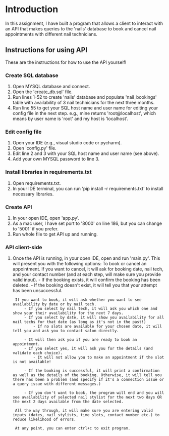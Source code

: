 # Introduction
In this assignment, I have built a program that allows a client to interact with an API that makes queries to the 'nails' database to book and cancel nail appointments with different nail technicians.

## Instructions for using API
These are the instructions for how to use the API yourself!

### Create SQL database

1. Open MYSQL database and connect.
2. Open the 'create_db.sql' file.
3. Run lines 1-52 to create 'nails' database and populate 'nail_bookings' table with availability of 3 nail technicians for the next three months.
4. Run line 55 to get your SQL host name and user name for editing your config file in the next step. e.g., mine returns 'root@localhost', which means by user name is 'root' and my host is 'localhost'.

### Edit config file
1. Open your IDE (e.g., visual studio code or pycharm).
2. Open 'config.py' file.
3. Edit line 2 and 3 with your SQL host name and user name (see above).
3. Add your own MYSQL password to line 3.

### Install libraries in requirements.txt
1. Open requirements.txt.
2. In your IDE terminal, you can run 'pip install -r requirements.txt' to install necessary libraries.

### Create API
1. In your open IDE, open 'app.py'.
2. As a mac user, I have set port to '8000' on line 186, but you can change to '5001' if you prefer.
3. Run whole file to get API up and running.

### API client-side
1. Once the API is running, in your open IDE, open and run 'main.py'. This will present you with the following options:
    To book or cancel an appointment.
        If you want to cancel, it will ask for booking date, nail tech, and your contact number (and at each step, will make sure you provide valid input).
            - If the booking exists, it will confirm the booking has been deleted.
            - If the booking doesn't exist, it will tell you that your attempt has been unsuccessful.

        If you want to book, it will ask whether you want to see availability by date or by nail tech.
            - If you select by nail tech, it will ask you which one and show your their availability for the next 7 days.
            - If you select by date, it will show you availability for all nail techs for that date (as long as it's not in the past!)
                - If no slots are available for your chosen date, it will tell you and ask you to contact salon directly.

            - It will then ask you if you are ready to book an appointment.
            - If you select yes, it will ask you for the details (and validate each choice).
                - It will not allow you to make an appointment if the slot is not available!
                
            - If the booking is successful, it will print a confirmation as well as the details of the booking. Otherwise, it will tell you there has been a problem (and specify if it's a connection issue or a query issue with different messages.)

            - If you don't want to book, the program will end and you will see availability of selected nail stylist for the next two days OR the next 2 days available from the date selected.

        All the way through, it will make sure you are entering valid inputs (dates, nail stylists, time slots, contact number etc.) to reduce likelihood of errors.

        At any point, you can enter ctrl+c to exit program.